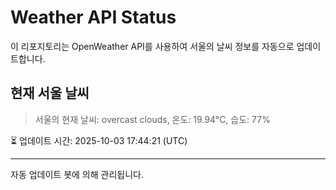 
# Weather API Status

이 리포지토리는 OpenWeather API를 사용하여 서울의 날씨 정보를 자동으로 업데이트합니다.

## 현재 서울 날씨
> 서울의 현재 날씨: overcast clouds, 온도: 19.94°C, 습도: 77%

⏳ 업데이트 시간: 2025-10-03 17:44:21 (UTC)

---
자동 업데이트 봇에 의해 관리됩니다.
